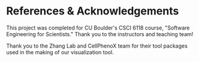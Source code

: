 # References & Acknowledgements

This project was completed for CU Boulder's CSCI 6118 course, "Software Engineering for Scientists."
Thank you to the instructors and teaching team!

Thank you to the Zhang Lab and CellPhenoX team for their tool packages used in the making of our visualization tool.
